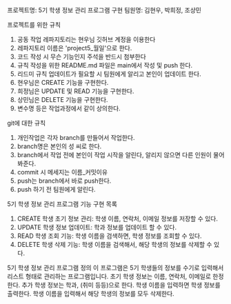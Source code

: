 프로젝트명: 5기 학생 정보 관리 프로그램 구현
팀원명: 김현우, 박희정, 조상민

프로젝트를 위한 규칙
1. 공동 작업 레파지토리는 현우님 깃허브 계정을 이용한다
2. 레파지토리 이름은 'project5_월일'으로 한다.
3. 코드 작성 시 무슨 기능인지 주석을 반드시 첨부한다
4. 규칙 작성을 위한 README.md 파일은 main에서 작성 및 push 한다.
5. 리드미 규칙 업데이트가 필요할 시 팀원에게 알리고 본인이 업데이트 한다.
6. 현우님은 CREATE 기능을 구현한다.
7. 희정님은 UPDATE 및 READ 기능을 구현한다.
8. 상민님은 DELETE 기능을 구현한다.
9. 변수명 등은 작업과정에서 같이 상의한다.

git에 대한 규칙
1. 개인작업은 각자 branch를 만들어서 작업한다.
2. branch명은 본인의 성 씨로 한다.
3. branch에서 작업 전에 본인이 작업 시작을 알린다, 알리지 않으면 다른 인원이 물어봐준다.
4. commit 시 메세지는 이름_커밋이유
5. push는 branch에서 바로 push한다.
6. push 하기 전 팀원에게 알린다.

5기 학생 정보 관리 프로그램 기능 구현 목록
1. CREATE 학생 초기 정보 관리: 학생 이름, 연락처, 이메일 정보를 저장할 수 있다.
2. UPDATE 학생 정보 업데이트: 학과 정보를 업데이트 할 수 있다.
3. READ 학생 조회 기능: 학생 이름을 검색하면, 학생 정보를 조회할 수 있다.
4. DELETE 학생 삭제 기능: 학생 이름을 검색해서, 해당 학생의 정보를 삭제할 수 있다.

5기 학생 정보 관리 프로그램 정의
이 프로그램은 5기 학생들의 정보를 수기로 입력해서 리스트 형태로 관리하는 프로그램입니다.
초기 학생 정보는 이름, 연락처, 이메일로 한정한다.
추가 학생 정보는 학과, (취미 등등)으로 한다.
학생 이름을 입력하면 학생 정보를 출력한다.
학생 이름을 입력해서 해당 학생의 정보를 모두 삭제한다.